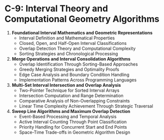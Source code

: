 # **C-9: Interval Theory and Computational Geometry Algorithms**

1. **Foundational Interval Mathematics and Geometric Representations**
    - Interval Definition and Mathematical Properties
    - Closed, Open, and Half-Open Interval Classifications
    - Overlap Detection Theory and Computational Complexity
    - Sorting Strategies and Chronological Processing
2. **Merge Operations and Interval Consolidation Algorithms**
    - Overlap Identification Through Sorting-Based Approaches
    - Greedy Merging Strategies and Optimality Proofs
    - Edge Case Analysis and Boundary Condition Handling
    - Implementation Patterns Across Programming Languages
3. **Multi-Set Interval Intersection and Overlap Analysis**
    - Two-Pointer Technique for Sorted Interval Arrays
    - Intersection Computation and Range Determination
    - Comparative Analysis of Non-Overlapping Constraints
    - Linear Time Complexity Achievement Through Strategic Traversal
4. **Sweep Line Algorithms and Maximum Overlap Detection**
    - Event-Based Processing and Temporal Analysis
    - Active Interval Counting Through Point Classification
    - Priority Handling for Concurrent Start and End Points
    - Space-Time Trade-offs in Geometric Algorithm Design
